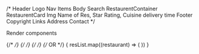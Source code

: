 /*
Header
  Logo
  Nav Items
Body
  Search
  RestaurentContainer
    RestaurentCard
      Img
      Name of Res, Star Rating, Cuisine delivery time
  Footer
    Copyright
    Links
    Address
    Contact
*/

Render components

  {/* <RestaurentCard resName = "Meghna Foods" coisine="Biryani, North Indian, Asian" ratings="4.4 stars" delTime="38 miutes"  />
                    <RestaurentCard resName = "KFC" coisine="Burger, Fast Food" ratings="4.2 stars" delTime="44 minutes" /> */}
                    {/* <RestaurentCard data={data2[0]} />
                    <RestaurentCard data={data2[2]} /> */}
                    {/* <RestaurentCard resData={resList} /> */}
                    {/* OR */}
                    {
                        resList.map((restaurant) => (
                            <RestaurentCard key={restaurant.info.id} resData={restaurant} />
                        ))
                    }